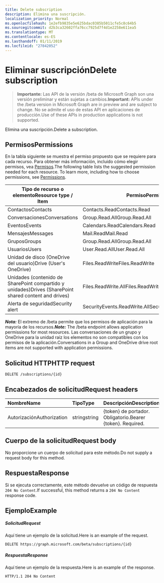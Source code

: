 ```yaml
---
title: Delete subscription
description: Elimina una suscripción.
localization_priority: Normal
ms.openlocfilehash: 1e2efb9835e5e625bdac0385b5011cfe5c8c64b5
ms.sourcegitcommit: d2b3ca32602ffa76cc7925d7f4d1e2258e611ea5
ms.translationtype: MT
ms.contentlocale: es-ES
ms.lasthandoff: 01/11/2019
ms.locfileid: "27842052"
---
```

# <a name="delete-subscription"></a><span data-ttu-id="ef099-103">Eliminar suscripción</span><span class="sxs-lookup"><span data-stu-id="ef099-103">Delete subscription</span></span>

> <span data-ttu-id="ef099-104">**Importante:** Las API de la versión /beta de Microsoft Graph son una versión preliminar y están sujetas a cambios.</span><span class="sxs-lookup"><span data-stu-id="ef099-104">**Important:** APIs under the /beta version in Microsoft Graph are in preview and are subject to change.</span></span> <span data-ttu-id="ef099-105">No se admite el uso de estas API en aplicaciones de producción.</span><span class="sxs-lookup"><span data-stu-id="ef099-105">Use of these APIs in production applications is not supported.</span></span>

<span data-ttu-id="ef099-106">Elimina una suscripción.</span><span class="sxs-lookup"><span data-stu-id="ef099-106">Delete a subscription.</span></span>

## <a name="permissions"></a><span data-ttu-id="ef099-107">Permisos</span><span class="sxs-lookup"><span data-stu-id="ef099-107">Permissions</span></span>

<span data-ttu-id="ef099-p102">En la tabla siguiente se muestra el permiso propuesto que se requiere para cada recurso. Para obtener más información, incluido cómo elegir permisos, vea [Permisos](/graph/permissions-reference).</span><span class="sxs-lookup"><span data-stu-id="ef099-p102">The following table lists the suggested permission needed for each resource. To learn more, including how to choose permissions, see [Permissions](/graph/permissions-reference).</span></span>

| <span data-ttu-id="ef099-110">Tipo de recurso o elemento</span><span class="sxs-lookup"><span data-stu-id="ef099-110">Resource type / Item</span></span>        | <span data-ttu-id="ef099-111">Permiso</span><span class="sxs-lookup"><span data-stu-id="ef099-111">Permission</span></span>          |
|-----------------------------|---------------------|
| <span data-ttu-id="ef099-112">Contactos</span><span class="sxs-lookup"><span data-stu-id="ef099-112">Contacts</span></span>                    | <span data-ttu-id="ef099-113">Contacts.Read</span><span class="sxs-lookup"><span data-stu-id="ef099-113">Contacts.Read</span></span>       |
| <span data-ttu-id="ef099-114">Conversaciones</span><span class="sxs-lookup"><span data-stu-id="ef099-114">Conversations</span></span>               | <span data-ttu-id="ef099-115">Group.Read.All</span><span class="sxs-lookup"><span data-stu-id="ef099-115">Group.Read.All</span></span>      |
| <span data-ttu-id="ef099-116">Eventos</span><span class="sxs-lookup"><span data-stu-id="ef099-116">Events</span></span>                      | <span data-ttu-id="ef099-117">Calendars.Read</span><span class="sxs-lookup"><span data-stu-id="ef099-117">Calendars.Read</span></span>      |
| <span data-ttu-id="ef099-118">Mensajes</span><span class="sxs-lookup"><span data-stu-id="ef099-118">Messages</span></span>                    | <span data-ttu-id="ef099-119">Mail.Read</span><span class="sxs-lookup"><span data-stu-id="ef099-119">Mail.Read</span></span>           |
| <span data-ttu-id="ef099-120">Grupos</span><span class="sxs-lookup"><span data-stu-id="ef099-120">Groups</span></span>                      | <span data-ttu-id="ef099-121">Group.Read.All</span><span class="sxs-lookup"><span data-stu-id="ef099-121">Group.Read.All</span></span>      |
| <span data-ttu-id="ef099-122">Usuarios</span><span class="sxs-lookup"><span data-stu-id="ef099-122">Users</span></span>                       | <span data-ttu-id="ef099-123">User.Read.All</span><span class="sxs-lookup"><span data-stu-id="ef099-123">User.Read.All</span></span>       |
| <span data-ttu-id="ef099-124">Unidad de disco (OneDrive del usuario)</span><span class="sxs-lookup"><span data-stu-id="ef099-124">Drive  (User's OneDrive)</span></span>    | <span data-ttu-id="ef099-125">Files.ReadWrite</span><span class="sxs-lookup"><span data-stu-id="ef099-125">Files.ReadWrite</span></span>     |
| <span data-ttu-id="ef099-126">Unidades (contenido de SharePoint compartido y unidades)</span><span class="sxs-lookup"><span data-stu-id="ef099-126">Drives (SharePoint shared content and drives)</span></span> | <span data-ttu-id="ef099-127">Files.ReadWrite.All</span><span class="sxs-lookup"><span data-stu-id="ef099-127">Files.ReadWrite.All</span></span> |
| <span data-ttu-id="ef099-128">Alerta de seguridad</span><span class="sxs-lookup"><span data-stu-id="ef099-128">Security alert</span></span>              | <span data-ttu-id="ef099-129">SecurityEvents.ReadWrite.All</span><span class="sxs-lookup"><span data-stu-id="ef099-129">SecurityEvents.ReadWrite.All</span></span> |

<span data-ttu-id="ef099-130">***Nota:*** El extremo de /beta permite que los permisos de aplicación para la mayoría de los recursos.</span><span class="sxs-lookup"><span data-stu-id="ef099-130">***Note:*** The /beta endpoint allows application permissions for most resources.</span></span> <span data-ttu-id="ef099-131">Las conversaciones de un grupo y OneDrive para la unidad raíz los elementos no son compatibles con los permisos de la aplicación.</span><span class="sxs-lookup"><span data-stu-id="ef099-131">Conversations in a Group and OneDrive drive root items are not supported with application permissions.</span></span>

## <a name="http-request"></a><span data-ttu-id="ef099-132">Solicitud HTTP</span><span class="sxs-lookup"><span data-stu-id="ef099-132">HTTP request</span></span>

<!-- { "blockType": "ignored" } -->

```http
DELETE /subscriptions/{id}
```

## <a name="request-headers"></a><span data-ttu-id="ef099-133">Encabezados de solicitud</span><span class="sxs-lookup"><span data-stu-id="ef099-133">Request headers</span></span>

| <span data-ttu-id="ef099-134">Nombre</span><span class="sxs-lookup"><span data-stu-id="ef099-134">Name</span></span>       | <span data-ttu-id="ef099-135">Tipo</span><span class="sxs-lookup"><span data-stu-id="ef099-135">Type</span></span> | <span data-ttu-id="ef099-136">Descripción</span><span class="sxs-lookup"><span data-stu-id="ef099-136">Description</span></span>|
|:-----------|:------|:----------|
| <span data-ttu-id="ef099-137">Autorización</span><span class="sxs-lookup"><span data-stu-id="ef099-137">Authorization</span></span>  | <span data-ttu-id="ef099-138">string</span><span class="sxs-lookup"><span data-stu-id="ef099-138">string</span></span>  | <span data-ttu-id="ef099-p104">{token} de portador. Obligatorio.</span><span class="sxs-lookup"><span data-stu-id="ef099-p104">Bearer {token}. Required.</span></span> |

## <a name="request-body"></a><span data-ttu-id="ef099-141">Cuerpo de la solicitud</span><span class="sxs-lookup"><span data-stu-id="ef099-141">Request body</span></span>

<span data-ttu-id="ef099-142">No proporcione un cuerpo de solicitud para este método.</span><span class="sxs-lookup"><span data-stu-id="ef099-142">Do not supply a request body for this method.</span></span>

## <a name="response"></a><span data-ttu-id="ef099-143">Respuesta</span><span class="sxs-lookup"><span data-stu-id="ef099-143">Response</span></span>

<span data-ttu-id="ef099-144">Si se ejecuta correctamente, este método devuelve un código de respuesta `204 No Content`.</span><span class="sxs-lookup"><span data-stu-id="ef099-144">If successful, this method returns a `204 No Content` response code.</span></span>

## <a name="example"></a><span data-ttu-id="ef099-145">Ejemplo</span><span class="sxs-lookup"><span data-stu-id="ef099-145">Example</span></span>

##### <a name="request"></a><span data-ttu-id="ef099-146">Solicitud</span><span class="sxs-lookup"><span data-stu-id="ef099-146">Request</span></span>

<span data-ttu-id="ef099-147">Aquí tiene un ejemplo de la solicitud.</span><span class="sxs-lookup"><span data-stu-id="ef099-147">Here is an example of the request.</span></span>
<!-- {
  "blockType": "request",
  "name": "delete_subscription"
}-->

```http
DELETE https://graph.microsoft.com/beta/subscriptions/{id}
```

##### <a name="response"></a><span data-ttu-id="ef099-148">Respuesta</span><span class="sxs-lookup"><span data-stu-id="ef099-148">Response</span></span>

<span data-ttu-id="ef099-149">Aquí tiene un ejemplo de la respuesta.</span><span class="sxs-lookup"><span data-stu-id="ef099-149">Here is an example of the response.</span></span>
<!-- {
  "blockType": "response",
  "truncated": false,
  "@odata.type": "microsoft.graph.subscription"
} -->

```http
HTTP/1.1 204 No Content
```

<!-- {
  "type": "#page.annotation",
  "description": "Delete subscription",
  "keywords": "",
  "section": "documentation",
  "tocPath": ""
}-->
